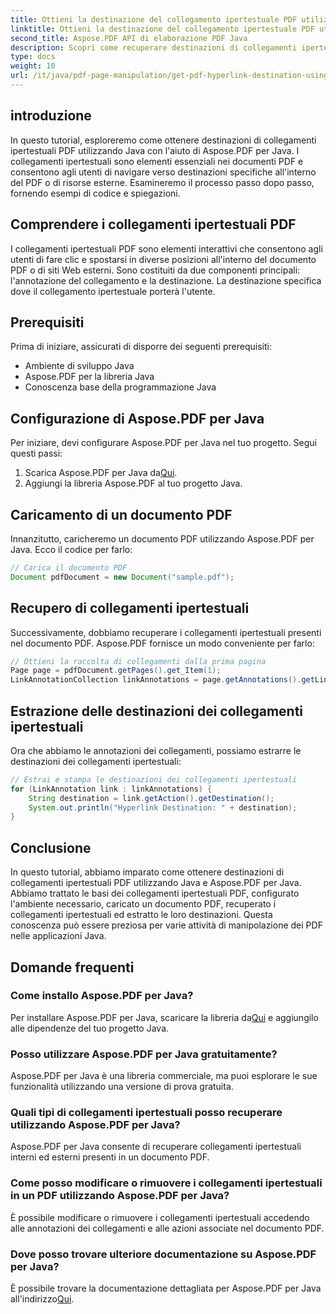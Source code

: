 ```yaml
---
title: Ottieni la destinazione del collegamento ipertestuale PDF utilizzando Java
linktitle: Ottieni la destinazione del collegamento ipertestuale PDF utilizzando Java
second_title: Aspose.PDF API di elaborazione PDF Java
description: Scopri come recuperare destinazioni di collegamenti ipertestuali PDF utilizzando Java con Aspose.PDF per Java. Impara passo dopo passo con esempi di codice in questo tutorial completo.
type: docs
weight: 10
url: /it/java/pdf-page-manipulation/get-pdf-hyperlink-destination-using-java/
---
```


## introduzione

In questo tutorial, esploreremo come ottenere destinazioni di collegamenti ipertestuali PDF utilizzando Java con l'aiuto di Aspose.PDF per Java. I collegamenti ipertestuali sono elementi essenziali nei documenti PDF e consentono agli utenti di navigare verso destinazioni specifiche all'interno del PDF o di risorse esterne. Esamineremo il processo passo dopo passo, fornendo esempi di codice e spiegazioni.

## Comprendere i collegamenti ipertestuali PDF

I collegamenti ipertestuali PDF sono elementi interattivi che consentono agli utenti di fare clic e spostarsi in diverse posizioni all'interno del documento PDF o di siti Web esterni. Sono costituiti da due componenti principali: l'annotazione del collegamento e la destinazione. La destinazione specifica dove il collegamento ipertestuale porterà l'utente.

## Prerequisiti

Prima di iniziare, assicurati di disporre dei seguenti prerequisiti:
- Ambiente di sviluppo Java
- Aspose.PDF per la libreria Java
- Conoscenza base della programmazione Java

## Configurazione di Aspose.PDF per Java

Per iniziare, devi configurare Aspose.PDF per Java nel tuo progetto. Segui questi passi:
1.  Scarica Aspose.PDF per Java da[Qui](https://releases.aspose.com/pdf/java/).
2. Aggiungi la libreria Aspose.PDF al tuo progetto Java.

## Caricamento di un documento PDF

Innanzitutto, caricheremo un documento PDF utilizzando Aspose.PDF per Java. Ecco il codice per farlo:

```java
// Carica il documento PDF
Document pdfDocument = new Document("sample.pdf");
```

## Recupero di collegamenti ipertestuali

Successivamente, dobbiamo recuperare i collegamenti ipertestuali presenti nel documento PDF. Aspose.PDF fornisce un modo conveniente per farlo:

```java
// Ottieni la raccolta di collegamenti dalla prima pagina
Page page = pdfDocument.getPages().get_Item(1);
LinkAnnotationCollection linkAnnotations = page.getAnnotations().getLinkAnnotations();
```

## Estrazione delle destinazioni dei collegamenti ipertestuali

Ora che abbiamo le annotazioni dei collegamenti, possiamo estrarre le destinazioni dei collegamenti ipertestuali:

```java
// Estrai e stampa le destinazioni dei collegamenti ipertestuali
for (LinkAnnotation link : linkAnnotations) {
    String destination = link.getAction().getDestination();
    System.out.println("Hyperlink Destination: " + destination);
}
```

## Conclusione

In questo tutorial, abbiamo imparato come ottenere destinazioni di collegamenti ipertestuali PDF utilizzando Java e Aspose.PDF per Java. Abbiamo trattato le basi dei collegamenti ipertestuali PDF, configurato l'ambiente necessario, caricato un documento PDF, recuperato i collegamenti ipertestuali ed estratto le loro destinazioni. Questa conoscenza può essere preziosa per varie attività di manipolazione dei PDF nelle applicazioni Java.

## Domande frequenti

### Come installo Aspose.PDF per Java?

 Per installare Aspose.PDF per Java, scaricare la libreria da[Qui](https://releases.aspose.com/pdf/java/) e aggiungilo alle dipendenze del tuo progetto Java.

### Posso utilizzare Aspose.PDF per Java gratuitamente?

Aspose.PDF per Java è una libreria commerciale, ma puoi esplorare le sue funzionalità utilizzando una versione di prova gratuita.

### Quali tipi di collegamenti ipertestuali posso recuperare utilizzando Aspose.PDF per Java?

Aspose.PDF per Java consente di recuperare collegamenti ipertestuali interni ed esterni presenti in un documento PDF.

### Come posso modificare o rimuovere i collegamenti ipertestuali in un PDF utilizzando Aspose.PDF per Java?

È possibile modificare o rimuovere i collegamenti ipertestuali accedendo alle annotazioni dei collegamenti e alle azioni associate nel documento PDF.

### Dove posso trovare ulteriore documentazione su Aspose.PDF per Java?

 È possibile trovare la documentazione dettagliata per Aspose.PDF per Java all'indirizzo[Qui](https://reference.aspose.com/pdf/java/).